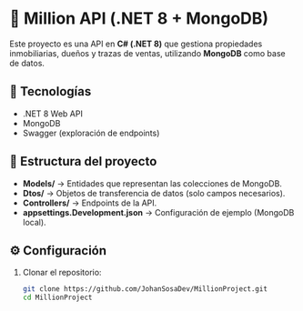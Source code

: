 # 🏡 Million API (.NET 8 + MongoDB)

Este proyecto es una API en **C# (.NET 8)** que gestiona propiedades inmobiliarias, dueños y trazas de ventas, utilizando **MongoDB** como base de datos.

## 🚀 Tecnologías
- .NET 8 Web API
- MongoDB
- Swagger (exploración de endpoints)

## 📂 Estructura del proyecto
- **Models/** → Entidades que representan las colecciones de MongoDB.
- **Dtos/** → Objetos de transferencia de datos (solo campos necesarios).
- **Controllers/** → Endpoints de la API.
- **appsettings.Development.json** → Configuración de ejemplo (MongoDB local).

## ⚙️ Configuración

1. Clonar el repositorio:
   ```sh
   git clone https://github.com/JohanSosaDev/MillionProject.git
   cd MillionProject
